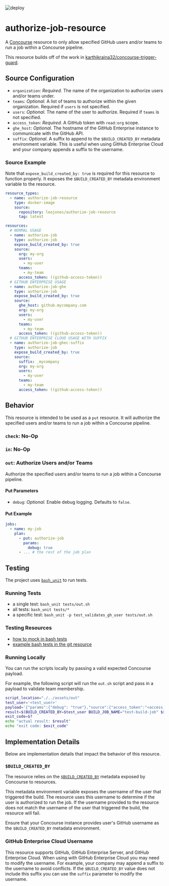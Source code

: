 ![deploy](https://github.com/jonesleonard/authorize-job-resource/actions/workflows/deploy.yml/badge.svg)

# authorize-job-resource

A [Concourse](https://concourse-ci.org/) resource to only allow specified GitHub users and/or teams to run a job within
a Concourse pipeline.

This resource builds off of the work
in [karthikraina32/concourse-trigger-guard](https://github.com/karthikraina32/concourse-trigger-guard).

## Source Configuration

* `organization`: *Required.* The name of the organization to authorize users and/or teams under.
* `teams`: *Optional.* A list of teams to authorize within the given organization. Required if `users` is not specified.
* `users`: *Optional.* The name of the user to authorize. Required if `teams` is not specified.
* `access_token`: *Required.* A GitHub token with `read:org` scope.
* `ghe_host`: *Optional.* The hostname of the GitHub Enterprise instance to communicate with the GitHub API.
* `suffix`: *Optional.* A suffix to append to the `$BUILD_CREATED_BY` metadata environment variable. This is useful when
  using GitHub Enterprise Cloud and your company appends a suffix to the username.

### Source Example

Note that `expose_build_created_by: true` is required for this resource to function properly. It exposes the
`$BUILD_CREATED_BY` metadata environment variable to the resource.

```yaml
resource_types:
  - name: authorize-job-resource
    type: docker-image
    source:
      repository: leojones/authorize-job-resource
      tag: latest

resources:
  # NORMAL USAGE
  - name: authorize-job
    type: authorize-job
    expose_build_created_by: true
    source:
      org: my-org
      users:
        - my-user
      teams:
        - my-team
      access_token: ((github-access-token))
  # GITHUB ENTERPRISE USAGE
  - name: authorize-job-ghe
    type: authorize-job
    expose_build_created_by: true
    source:
      ghe_host: github.mycompany.com
      org: my-org
      users:
        - my-user
      teams:
        - my-team
      access_token: ((github-access-token))
  # GITHUB ENTERPRISE CLOUD USAGE WITH SUFFIX
  - name: authorize-job-ghec-suffix
    type: authorize-job
    expose_build_created_by: true
    source:
      suffix: _mycompany
      org: my-org
      users:
        - my-user
      teams:
        - my-team
      access_token: ((github-access-token))
```


## Behavior

This resource is intended to be used as a `put` resource. It will authorize the specified users and/or teams to run a
job within a Concourse pipeline.

### `check`: No-Op

### `in`: No-Op

### `out`: Authorize Users and/or Teams

Authorize the specified users and/or teams to run a job within a Concourse pipeline.

#### Put Parameters

* `debug`: *Optional.* Enable debug logging. Defaults to `false`.

#### Put Example

```yaml
jobs:
  - name: my-job
    plan:
      - put: authorize-job
        params:
          debug: true
      - ... # the rest of the job plan
```

## Testing

The project uses [`bash_unit`](https://github.com/pgrange/bash_unit) to run tests.

### Running Tests

- a single test: `bash_unit tests/out.sh`
- all tests: `bash_unit tests/*`
- a specific test: `bash_unit -p test_validates_gh_user tests/out.sh`

### Testing Resources

- [how to mock in bash tests](https://advancedweb.hu/how-to-mock-in-bash-tests/)
- [example bash tests in the git resource](https://github.com/concourse/git-resource/tree/master/test)

### Running Locally

You can run the scripts locally by passing a valid expected Concourse payload.

For example, the following script will run the `out.sh` script and pass in a payload to validate team membership.

```bash
script_location="./../assets/out"
test_user='<test_user>'
payload='{"params":{"debug": "true"},"source":{"access_token":"<access_token>","org":"<org>","users":[],"teams":["<team>"]}}'
result=$(BUILD_CREATED_BY=$test_user BUILD_JOB_NAME="test-build-job" $script_location "$payload")
exit_code=$?
echo "actual result: $result"
echo "exit code: $exit_code"
```

## Implementation Details

Below are implementation details that impact the behavior of this resource.

### `$BUILD_CREATED_BY`

The resource relies on
the [`$BUILD_CREATED_BY`](https://concourse-ci.org/implementing-resource-types.html#resource-metadata)
metadata exposed by Concourse to resources.

This metadata environment variable exposes the username of the user that triggered the build. The resource uses this
username to determine if the user is authorized to run the job. If the username provided to the resource does not match
the username of the user that triggered the build, the resource will fail.

Ensure that your Concourse instance provides user's GitHub username as the `$BUILD_CREATED_BY` metadata environment.

### GitHub Enterprise Cloud Username

This resource supports GitHub, GitHub Enterprise Server, and GitHub Enterprise Cloud. When using with GitHub Enterprise
Cloud you may need to modify the username. For example, your company may append a suffix to the username to avoid
conflicts. If the `$BUILD_CREATED_BY` value does not include this suffix you can use the `suffix` parameter to modify
the username.